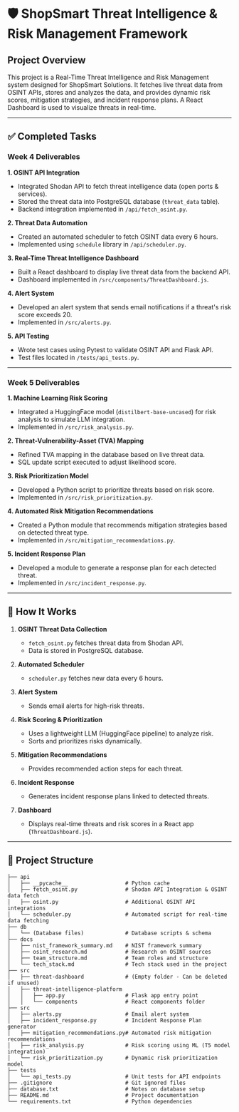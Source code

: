 # 🛡️ ShopSmart Threat Intelligence & Risk Management Framework

## Project Overview
This project is a Real-Time Threat Intelligence and Risk Management system designed for ShopSmart Solutions. It fetches live threat data from OSINT APIs, stores and analyzes the data, and provides dynamic risk scores, mitigation strategies, and incident response plans. A React Dashboard is used to visualize threats in real-time.

---

## ✅ Completed Tasks

### Week 4 Deliverables

**1. OSINT API Integration**
- Integrated Shodan API to fetch threat intelligence data (open ports & services).
- Stored the threat data into PostgreSQL database (`threat_data` table).
- Backend integration implemented in `/api/fetch_osint.py`.

**2. Threat Data Automation**
- Created an automated scheduler to fetch OSINT data every 6 hours.
- Implemented using `schedule` library in `/api/scheduler.py`.

**3. Real-Time Threat Intelligence Dashboard**
- Built a React dashboard to display live threat data from the backend API.
- Dashboard implemented in `/src/components/ThreatDashboard.js`.

**4. Alert System**
- Developed an alert system that sends email notifications if a threat's risk score exceeds 20.
- Implemented in `/src/alerts.py`.

**5. API Testing**
- Wrote test cases using Pytest to validate OSINT API and Flask API.
- Test files located in `/tests/api_tests.py`.

---

### Week 5 Deliverables

**1. Machine Learning Risk Scoring**
- Integrated a HuggingFace model (`distilbert-base-uncased`) for risk analysis to simulate LLM integration.
- Implemented in `/src/risk_analysis.py`.

**2. Threat-Vulnerability-Asset (TVA) Mapping**
- Refined TVA mapping in the database based on live threat data.
- SQL update script executed to adjust likelihood score.

**3. Risk Prioritization Model**
- Developed a Python script to prioritize threats based on risk score.
- Implemented in `/src/risk_prioritization.py`.

**4. Automated Risk Mitigation Recommendations**
- Created a Python module that recommends mitigation strategies based on detected threat type.
- Implemented in `/src/mitigation_recommendations.py`.

**5. Incident Response Plan**
- Developed a module to generate a response plan for each detected threat.
- Implemented in `/src/incident_response.py`.

---

## 🚀 How It Works

1. **OSINT Threat Data Collection**
   - `fetch_osint.py` fetches threat data from Shodan API.
   - Data is stored in PostgreSQL database.

2. **Automated Scheduler**
   - `scheduler.py` fetches new data every 6 hours.

3. **Alert System**
   - Sends email alerts for high-risk threats.

4. **Risk Scoring & Prioritization**
   - Uses a lightweight LLM (HuggingFace pipeline) to analyze risk.
   - Sorts and prioritizes risks dynamically.

5. **Mitigation Recommendations**
   - Provides recommended action steps for each threat.

6. **Incident Response**
   - Generates incident response plans linked to detected threats.

7. **Dashboard**
   - Displays real-time threats and risk scores in a React app (`ThreatDashboard.js`).

---

## 📂 Project Structure

```text
├── api
│   ├── __pycache__                  # Python cache
│   ├── fetch_osint.py               # Shodan API Integration & OSINT data fetch
│   ├── osint.py                     # Additional OSINT API integrations
│   └── scheduler.py                 # Automated script for real-time data fetching
├── db
│   └── (Database files)             # Database scripts & schema
├── docs
│   ├── nist_framework_summary.md    # NIST framework summary
│   ├── osint_research.md            # Research on OSINT sources
│   ├── team_structure.md            # Team roles and structure
│   └── tech_stack.md                # Tech stack used in the project
├── src
│   ├── threat-dashboard             # (Empty folder - Can be deleted if unused)
│   ├── threat-intelligence-platform
│   │   ├── app.py                   # Flask app entry point
│   │   └── components               # React components folder
├── src
│   ├── alerts.py                    # Email alert system
│   ├── incident_response.py         # Incident Response Plan generator
│   ├── mitigation_recommendations.py# Automated risk mitigation recommendations
│   ├── risk_analysis.py             # Risk scoring using ML (T5 model integration)
│   └── risk_prioritization.py       # Dynamic risk prioritization model
├── tests
│   └── api_tests.py                 # Unit tests for API endpoints
├── .gitignore                       # Git ignored files
├── database.txt                     # Notes on database setup
├── README.md                        # Project documentation
└── requirements.txt                 # Python dependencies
```
